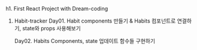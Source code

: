 h1. First React Project with Dream-coding

1. Habit-tracker
   Day01. Habit components 만들기 & Habits 컴포넌트로 연결하기, state와 props 사용해보기

   Day02. Habits Components, state 업데이트 함수들 구현하기
